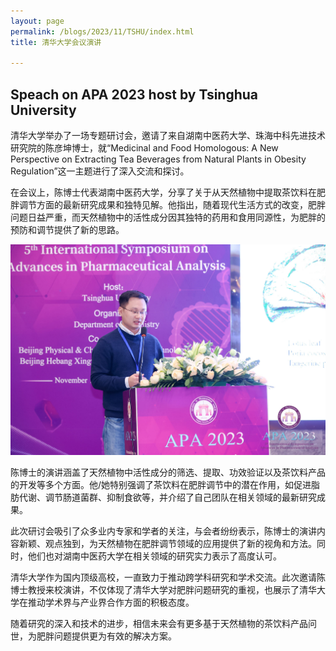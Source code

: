 ```yaml
---
layout: page
permalink: /blogs/2023/11/TSHU/index.html
title: 清华大学会议演讲 

---
```

## Speach on APA 2023 host by Tsinghua University
清华大学举办了一场专题研讨会，邀请了来自湖南中医药大学、珠海中科先进技术研究院的陈彦坤博士，就“Medicinal and Food Homologous: A New Perspective on Extracting Tea Beverages from Natural Plants in Obesity Regulation”这一主题进行了深入交流和探讨。<br>

在会议上，陈博士代表湖南中医药大学，分享了关于从天然植物中提取茶饮料在肥胖调节方面的最新研究成果和独特见解。他指出，随着现代生活方式的改变，肥胖问题日益严重，而天然植物中的活性成分因其独特的药用和食用同源性，为肥胖的预防和调节提供了新的思路。<br>

![Image 1](/blogs/2023/11/speaker1.jpg)<br>

陈博士的演讲涵盖了天然植物中活性成分的筛选、提取、功效验证以及茶饮料产品的开发等多个方面。他/她特别强调了茶饮料在肥胖调节中的潜在作用，如促进脂肪代谢、调节肠道菌群、抑制食欲等，并介绍了自己团队在相关领域的最新研究成果。<br>

此次研讨会吸引了众多业内专家和学者的关注，与会者纷纷表示，陈博士的演讲内容新颖、观点独到，为天然植物在肥胖调节领域的应用提供了新的视角和方法。同时，他们也对湖南中医药大学在相关领域的研究实力表示了高度认可。<br>

清华大学作为国内顶级高校，一直致力于推动跨学科研究和学术交流。此次邀请陈博士教授来校演讲，不仅体现了清华大学对肥胖问题研究的重视，也展示了清华大学在推动学术界与产业界合作方面的积极态度。<br>

随着研究的深入和技术的进步，相信未来会有更多基于天然植物的茶饮料产品问世，为肥胖问题提供更为有效的解决方案。<br>

